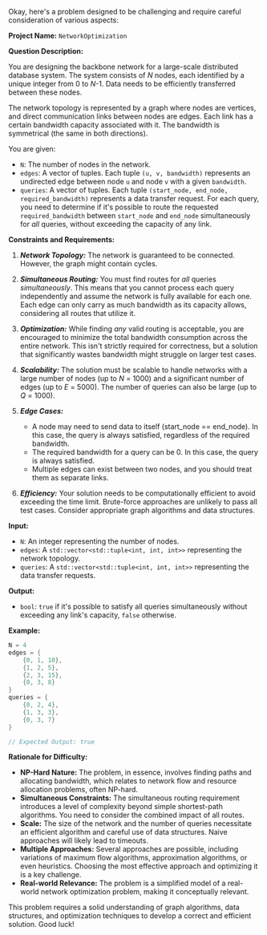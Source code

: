 Okay, here's a problem designed to be challenging and require careful consideration of various aspects:

**Project Name:** `NetworkOptimization`

**Question Description:**

You are designing the backbone network for a large-scale distributed database system. The system consists of *N* nodes, each identified by a unique integer from 0 to *N*-1. Data needs to be efficiently transferred between these nodes.

The network topology is represented by a graph where nodes are vertices, and direct communication links between nodes are edges. Each link has a certain bandwidth capacity associated with it. The bandwidth is symmetrical (the same in both directions).

You are given:

*   `N`: The number of nodes in the network.
*   `edges`: A vector of tuples. Each tuple `(u, v, bandwidth)` represents an undirected edge between node `u` and node `v` with a given `bandwidth`.
*   `queries`: A vector of tuples. Each tuple `(start_node, end_node, required_bandwidth)` represents a data transfer request. For each query, you need to determine if it's possible to route the requested `required_bandwidth` between `start_node` and `end_node` simultaneously for *all* queries, without exceeding the capacity of any link.

**Constraints and Requirements:**

1.  ***Network Topology:*** The network is guaranteed to be connected. However, the graph might contain cycles.

2.  ***Simultaneous Routing:*** You must find routes for *all* queries *simultaneously*. This means that you cannot process each query independently and assume the network is fully available for each one. Each edge can only carry as much bandwidth as its capacity allows, considering all routes that utilize it.

3.  ***Optimization:*** While finding *any* valid routing is acceptable, you are encouraged to minimize the total bandwidth consumption across the entire network.  This isn't strictly required for correctness, but a solution that significantly wastes bandwidth might struggle on larger test cases.

4.  ***Scalability:*** The solution must be scalable to handle networks with a large number of nodes (up to *N* = 1000) and a significant number of edges (up to *E* = 5000). The number of queries can also be large (up to *Q* = 1000).

5.  ***Edge Cases:***
    *   A node may need to send data to itself (start\_node == end\_node). In this case, the query is always satisfied, regardless of the required bandwidth.
    *   The required bandwidth for a query can be 0. In this case, the query is always satisfied.
    *   Multiple edges can exist between two nodes, and you should treat them as separate links.

6.  ***Efficiency:*** Your solution needs to be computationally efficient to avoid exceeding the time limit. Brute-force approaches are unlikely to pass all test cases. Consider appropriate graph algorithms and data structures.

**Input:**

*   `N`: An integer representing the number of nodes.
*   `edges`: A `std::vector<std::tuple<int, int, int>>` representing the network topology.
*   `queries`: A `std::vector<std::tuple<int, int, int>>` representing the data transfer requests.

**Output:**

*   `bool`: `true` if it's possible to satisfy all queries simultaneously without exceeding any link's capacity, `false` otherwise.

**Example:**

```cpp
N = 4
edges = {
    {0, 1, 10},
    {1, 2, 5},
    {2, 3, 15},
    {0, 3, 8}
}
queries = {
    {0, 2, 4},
    {1, 3, 3},
    {0, 3, 7}
}

// Expected Output: true
```

**Rationale for Difficulty:**

*   **NP-Hard Nature:**  The problem, in essence, involves finding paths and allocating bandwidth, which relates to network flow and resource allocation problems, often NP-hard.
*   **Simultaneous Constraints:** The simultaneous routing requirement introduces a level of complexity beyond simple shortest-path algorithms. You need to consider the combined impact of all routes.
*   **Scale:** The size of the network and the number of queries necessitate an efficient algorithm and careful use of data structures.  Naive approaches will likely lead to timeouts.
*   **Multiple Approaches:**  Several approaches are possible, including variations of maximum flow algorithms, approximation algorithms, or even heuristics. Choosing the most effective approach and optimizing it is a key challenge.
*   **Real-world Relevance:** The problem is a simplified model of a real-world network optimization problem, making it conceptually relevant.

This problem requires a solid understanding of graph algorithms, data structures, and optimization techniques to develop a correct and efficient solution. Good luck!
